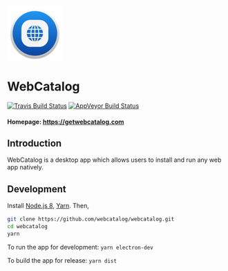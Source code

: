 <img src="build-resources/icon.png" height="128" width="128" alt="WebCatalog" />

# WebCatalog

[![Travis Build Status](https://travis-ci.org/webcatalog/webcatalog.svg?branch=master)](https://travis-ci.org/webcatalog/webcatalog)
[![AppVeyor Build Status](https://ci.appveyor.com/api/projects/status/github/webcatalog/webcatalog?branch=master&svg=true)](https://ci.appveyor.com/project/webcatalog/webcatalog/branch/master)

#### Homepage: https://getwebcatalog.com

## Introduction
WebCatalog is a desktop app which allows users to install and run any web app natively.

## Development
Install [Node.js 8](https://nodejs.org), [Yarn](https://yarnpkg.com). Then,

```bash
git clone https://github.com/webcatalog/webcatalog.git
cd webcatalog
yarn
```

To run the app for development: `yarn electron-dev`

To build the app for release: `yarn dist`
